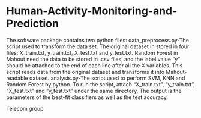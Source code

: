 Human-Activity-Monitoring-and-Prediction
========================================
The software package contains two python files:
data_preprocess.py-The script used to transform the data set. The original dataset in stored in four files: X_train.txt, y_train.txt, X_test.txt and y_test.txt. Random Forest in Mahout need the data to be stored in .csv files, and the label value “y” should be attached to the end of each line after all the X variables. This script reads data from the original dataset and transforms it into Mahout-readable dataset.
analysis.py-The script used to perform SVM, KNN and Random Forest by python. To run the script, attach “X_train.txt”, “y_train.txt”, “X_test.txt” and “y_test.txt” under the same directory. The output is the parameters of the best-fit classifiers as well as the test accuracy.

Telecom group
